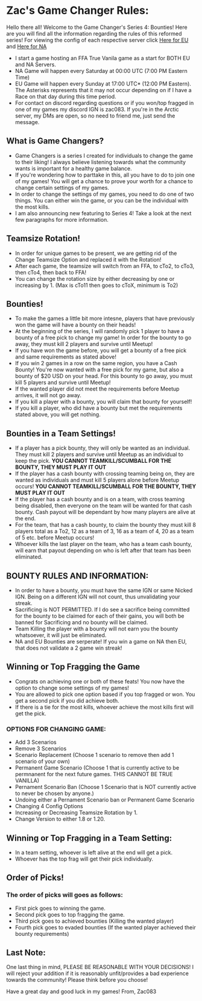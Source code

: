 
# Zac's Game Changer Rules: 

Hello there all! Welcome to the Game Changer's Series 4: Bounties! Here are you will find all the information regarding the rules of this reformed series! For viewing the config of each respective server click [Here for EU]() and [Here for NA](https://github.com/zac083/Game-Changer-Information/blob/main/NA%20Config.md)

- I start a game hosting an FFA True Vanila game as a start for BOTH EU and NA Servers. 
- NA Game will happen every Saturday at 00:00 UTC (7:00 PM Eastern Time)
- EU Game will happen every Sunday at 17:00 UTC* (12:00 PM Eastern). The Asterisks represents that it may not occur depending on if I have a Race on that day during this time period.
- For contact on discord regarding questions or if you won/top fragged in one of my games my discord IGN is zac083. If you're in the Arctic server, my DMs are open, so no need to friend me, just send the message.

## What is Game Changers?

- Game Changers is a series I created for individuals to change the game to their liking! I always believe listening towards what the community wants is important for a healthy game balance. 
- If you're wondering how to parttake in this, all you have to do to join one of my games! You will get a chance to prove your worth for a chance to change certain settings of my games.
- In order to change the settings of my games, you need to do one of two things. You can either win the game, or you can be the individual with the most kills.
- I am also announcing new featuring to Series 4! Take a look at the next few paragraphs for more information.

## Teamsize Rotation!

  - In order for unique games to be present, we are getting rid of the Change Teamsize Option and replaced it with the Rotation!
  - After each game, the teamsize will switch from an FFA, to cTo2, to cTo3, then cTo4, then back to FFA!
  - You can change the rotation size by either decreasing by one or increasing by 1. (Max is cTo11 then goes to cToX, minimum is To2)

## Bounties!

-  To make the games a little bit more intesne, players that have previously won the game will have a bounty on their heads!
-  At the beginning of the series, I will randomly pick 1 player to have a bounty of a free pick to change my game! In order for the bounty to go away, they must kill 2 players and survive until Meetup!
-  If you have won the game before, you will get a bounty of a free pick and same requirements as stated above!
-  If you win 2 games in a row on the same region, you have a Cash Bounty! You're now wanted with a free pick for my game, but also a bounty of $20 USD on your head. For this bounty to go away, you must kill 5 players and survive until Meetup!
-  If the wanted player did not meet the requirements before Meetup arrives, it will not go away. 
-  If you kill a player with a bounty, you will claim that bounty for yourself!
-  If you kill a player, who did have a bounty but met the requirements stated above, you will get nothing.

## Bounties in a Team Settings!

- If a player has a pick bounty, they will only be wanted as an individual. They must kill 2 players and survive until Meetup as an individual to keep the pick. **YOU CANNOT TEAMKILL/SCUMBALL FOR THE BOUNTY, THEY MUST PLAY IT OUT**
- If the player has a cash bounty with crossing teaming being on, they are wanted as individuals and must kill 5 players alone before Meetup occurs! **YOU CANNOT TEAMKILL/SCUMBALL FOR THE BOUNTY, THEY MUST PLAY IT OUT**
- If the player has a cash bounty and is on a team, with cross teaming being disabled, then everyone on the team will be wanted for that cash bounty. Cash payout will be dependant by how many players are alive at the end.
- For the team, that has a cash bounty, to claim the bounty they must kill 8 players total as a To2, 12 as a team of 3, 16 as a team of 4, 20 as a team of 5 etc. before Meetup occurs!
- Whoever kills the last player on the team, who has a team cash bounty, will earn that payout depending on who is left after that team has been eliminated.

## BOUNTY RULES AND INFORMATION:

- In order to have a bounty, you must have the same IGN or same Nicked IGN. Being on a different IGN will not count, thus unvalidating your streak.
- Sacrificing is NOT PERMITTED. If I do see a sacrifice being committed for the bounty to be claimed for each of their gains, you will both be banned for Sacrificing and no bounty will be claimed.
- Team Killing the player with a bounty will not earn you the bounty whatsoever, it will just be eliminated.
- NA and EU Bounties are serperate! If you win a game on NA then EU, that does not validate a 2 game win streak!

## Winning or Top Fragging the Game

- Congrats on achieving one or both of these feats! You now have the option to change some settings of my games!
- You are allowed to pick one option based if you top fragged or won. You get a second pick if you did achieve both.
- If there is a tie for the most kills, whoever achieve the most kills first will get the pick.

### OPTIONS FOR CHANGING GAME:
  - Add 3 Scenarios
  - Remove 3 Scenarios
  - Scenario Replacement (Choose 1 scenario to remove then add 1 scenario of your own)
  - Permanent Game Scenario (Choose 1 that is currently active to be permnanent for the next future games. THIS CANNOT BE TRUE VANILLA)
  - Pernament Scenario Ban (Choose 1 Scenario that is NOT currently active to never be chosen by anyone.)
  - Undoing either a Pernament Scenario ban or Permanent Game Scenario
  - Changing 4 Config Options
  - Increasing or Decreasing Teamsize Rotation by 1.
  - Change Version to either 1.8 or 1.20.

## Winning or Top Fragging in a Team Setting:

- In a team setting, whoever is left alive at the end will get a pick.
- Whoever has the top frag will get their pick individually.

## Order of Picks!

### The order of picks will goes as follows:
  - First pick goes to winning the game.
  - Second pick goes to top fragging the game.
  - Third pick goes to achieved bounties (Killing the wanted player)
  - Fourth pick goes to evaded bounties (If the wanted player achieved their bounty requirements)


## Last Note:


One last thing in mind, PLEASE BE REASONABLE WITH YOUR DECISIONS! I will reject your addition if it is reasonably unfit/provides a bad experience towards the community! Please think before you choose!

Have a great day and good luck in my games!
From,
Zac083
